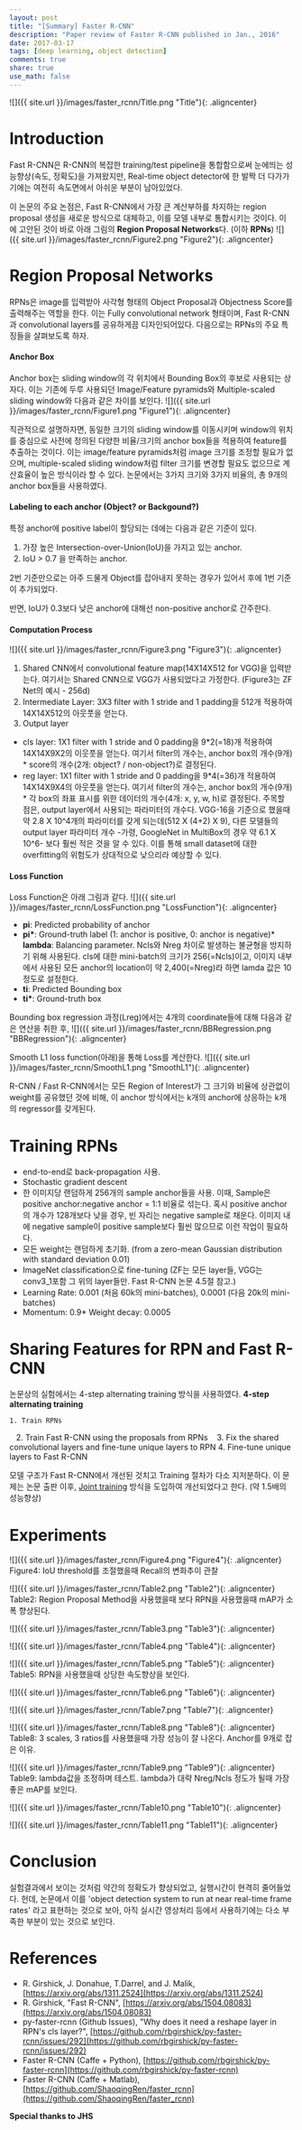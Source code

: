 ```yaml
---
layout: post
title: "[Summary] Faster R-CNN"
description: "Paper review of Faster R-CNN published in Jan., 2016"
date: 2017-03-17
tags: [deep learning, object detection]
comments: true
share: true
use_math: false
---
```


![]({{ site.url }}/images/faster_rcnn/Title.png "Title"){: .aligncenter}

# Introduction

Fast R-CNN은 R-CNN의 복잡한 training/test pipeline을 통합함으로써 눈에띄는 성능향상(속도, 정확도)을 가져왔지만, 
Real-time object detector에 한 발짝 더 다가가기에는 여전히 속도면에서 아쉬운 부분이 남아있었다.

이 논문의 주요 논점은, Fast R-CNN에서 가장 큰 계산부하를 차지하는 region proposal 생성을 새로운 방식으로 대체하고, 
이를 모델 내부로 통합시키는 것이다. 이에 고안된 것이 바로 아래 그림의 **Region Proposal Networks**다. (이하 **RPNs**)
![]({{ site.url }}/images/faster_rcnn/Figure2.png "Figure2"){: .aligncenter}

# Region Proposal Networks

RPNs은 image를 입력받아 사각형 형태의 Object Proposal과 Objectness Score를 출력해주는 역할을 한다. 
이는 Fully convolutional network 형태이며, Fast R-CNN과 convolutional layers를 공유하게끔 디자인되어있다. 
다음으로는 RPNs의 주요 특징들을 살펴보도록 하자.

#### Anchor Box
Anchor box는 sliding window의 각 위치에서 Bounding Box의 후보로 사용되는 상자다.
이는 기존에 두루 사용되던 Image/Feature pyramids와 Multiple-scaled sliding window와 다음과 같은 차이를 보인다.
![]({{ site.url }}/images/faster_rcnn/Figure1.png "Figure1"){: .aligncenter}

직관적으로 설명하자면, 동일한 크기의 sliding window를 이동시키며 window의 위치를 중심으로 사전에 정의된 다양한 비율/크기의 anchor box들을 적용하여 feature를 추출하는 것이다.
이는 image/feature pyramids처럼 image 크기를 조정할 필요가 없으며, multiple-scaled sliding window처럼 filter 크기를 변경할 필요도 없으므로 계산효율이 높은 방식이라 할 수 있다.
논문에서는 3가지 크기와 3가지 비율의, 총 9개의 anchor box들을 사용하였다.

#### Labeling to each anchor (Object? or Backgound?)
특정 anchor에 positive label이 할당되는 데에는 다음과 같은 기준이 있다.

1. 가장 높은 Intersection-over-Union(IoU)을 가지고 있는 anchor.
2. IoU > 0.7 을 만족하는 anchor.

2번 기준만으로는 아주 드물게 Object를 잡아내지 못하는 경우가 있어서 후에 1번 기준이 추가되었다.

반면, IoU가 0.3보다 낮은 anchor에 대해선 non-positive anchor로 간주한다.

#### Computation Process
![]({{ site.url }}/images/faster_rcnn/Figure3.png "Figure3"){: .aligncenter}

1. Shared CNN에서 convolutional feature map(14X14X512 for VGG)을 입력받는다. 여기서는 Shared CNN으로 VGG가 사용되었다고 가정한다. 
(Figure3는 ZF Net의 예시 - 256d)
2. Intermediate Layer: 3X3 filter with 1 stride and 1 padding을 512개 적용하여 14X14X512의 아웃풋을 얻는다. 
3. Output layer
- cls layer: 1X1 filter with 1 stride and 0 padding을 9*2(=18)개 적용하여 14X14X9X2의 이웃풋을 얻는다. 
여기서 filter의 개수는, anchor box의 개수(9개) * score의 개수(2개: object? / non-object?)로 결정된다.
- reg layer: 1X1 filter with 1 stride and 0 padding을 9*4(=36)개 적용하여 14X14X9X4의 아웃풋을 얻는다. 
여기서 filter의 개수는, anchor box의 개수(9개) * 각 box의 좌표 표시를 위한 데이터의 개수(4개: x, y, w, h)로 결정된다. 
주목할 점은, output layer에서 사용되는 파라미터의 개수다. 
VGG-16을 기준으로 했을때 약 2.8 X 10^4개의 파라미터를 갖게 되는데(512 X (4+2) X 9), 다른 모델들의 output layer 파라미터 개수 -가령, GoogleNet in MultiBox의 경우 약 6.1 X 10^6- 보다 훨씬 적은 것을 알 수 있다. 
이를 통해 small dataset에 대한 overfitting의 위험도가 상대적으로 낮으리라 예상할 수 있다.

#### Loss Function
Loss Function은 아래 그림과 같다.
![]({{ site.url }}/images/faster_rcnn/LossFunction.png "LossFunction"){: .aligncenter}

* **pi**: Predicted probability of anchor
* __pi*__: Ground-truth label (1: anchor is positive, 0: anchor is negative)* **lambda**: Balancing parameter. Ncls와 Nreg 차이로 발생하는 불균형을 방지하기 위해 사용된다. cls에 대한 mini-batch의 크기가 256(=Ncls)이고, 이미지 내부에서 사용된 모든 anchor의 location이 약 2,400(=Nreg)라 하면 lamda 값은 10 정도로 설정한다.
* **ti**: Predicted Bounding box
* __ti*__: Ground-truth box

Bounding box regression 과정(Lreg)에서는 4개의 coordinate들에 대해 다음과 같은 연산을 취한 후,
![]({{ site.url }}/images/faster_rcnn/BBRegression.png "BBRegression"){: .aligncenter}

Smooth L1 loss function(아래)을 통해 Loss를 계산한다.
![]({{ site.url }}/images/faster_rcnn/SmoothL1.png "SmoothL1"){: .aligncenter}

R-CNN / Fast R-CNN에서는 모든 Region of Interest가 그 크기와 비율에 상관없이 weight를 공유했던 것에 비해, 이 anchor 방식에서는 k개의 anchor에 상응하는 k개의 regressor를 갖게된다.

# Training RPNs

* end-to-end로 back-propagation 사용.
* Stochastic gradient descent
* 한 이미지당 랜덤하게 256개의 sample anchor들을 사용. 이때, Sample은 positive anchor:negative anchor = 1:1 비율로 섞는다. 혹시 positive anchor의 개수가 128개보다 낮을 경우, 빈 자리는 negative sample로 채운다. 이미지 내에 negative sample이 positive sample보다 훨씬 많으므로 이런 작업이 필요하다.
* 모든 weight는 랜덤하게 초기화. (from a zero-mean Gaussian distribution with standard deviation 0.01)
* ImageNet classification으로 fine-tuning (ZF는 모든 layer들, VGG는 conv3_1포함 그 위의 layer들만. Fast R-CNN 논문 4.5절 참고.)
* Learning Rate: 0.001 (처음 60k의 mini-batches), 0.0001 (다음 20k의 mini-batches)
* Momentum: 0.9* Weight decay: 0.0005
# Sharing Features for RPN and Fast R-CNN
논문상의 실험에서는 4-step alternating training 방식을 사용하였다.
**4-step alternating training**

    1. Train RPNs
    2. Train Fast R-CNN using the proposals from RPNs
    3. Fix the shared convolutional layers and fine-tune unique layers to RPN
    4. Fine-tune unique layers to Fast R-CNN

모델 구조가 Fast R-CNN에서 개선된 것치고 Training 절차가 다소 지저분하다.
이 문제는 논문 출판 이후, [Joint training](https://www.dropbox.com/s/xtr4yd4i5e0vw8g/iccv15_tutorial_training_rbg.pdf) 방식을 도입하여 개선되었다고 한다. (약 1.5배의 성능향상)

# Experiments

![]({{ site.url }}/images/faster_rcnn/Figure4.png "Figure4"){: .aligncenter}
Figure4: IoU threshold를 조절했을때 Recall의 변화추이 관찰

![]({{ site.url }}/images/faster_rcnn/Table2.png "Table2"){: .aligncenter}
Table2: Region Proposal Method을 사용했을때 보다 RPN을 사용했을때 mAP가 소폭 향상된다.

![]({{ site.url }}/images/faster_rcnn/Table3.png "Table3"){: .aligncenter}

![]({{ site.url }}/images/faster_rcnn/Table4.png "Table4"){: .aligncenter}

![]({{ site.url }}/images/faster_rcnn/Table5.png "Table5"){: .aligncenter}
Table5: RPN을 사용했을때 상당한 속도향상을 보인다.

![]({{ site.url }}/images/faster_rcnn/Table6.png "Table6"){: .aligncenter}

![]({{ site.url }}/images/faster_rcnn/Table7.png "Table7"){: .aligncenter}

![]({{ site.url }}/images/faster_rcnn/Table8.png "Table8"){: .aligncenter}
Table8: 3 scales, 3 ratios를 사용했을때 가장 성능이 잘 나온다. Anchor를 9개로 잡은 이유.

![]({{ site.url }}/images/faster_rcnn/Table9.png "Table9"){: .aligncenter}
Table9: lambda값을 조정하며 테스트. lambda가 대략 Nreg/Ncls 정도가 될때 가장 좋은 mAP를 보인다.

![]({{ site.url }}/images/faster_rcnn/Table10.png "Table10"){: .aligncenter}

![]({{ site.url }}/images/faster_rcnn/Table11.png "Table11"){: .aligncenter}

# Conclusion
실험결과에서 보이는 것처럼 약간의 정확도가 향상되었고, 실행시간이 현격히 줄어들었다. 
헌데, 논문에서 이를 'object detection system to run at near real-time frame rates' 라고 표현하는 것으로 보아, 
아직 실시간 영상처리 등에서 사용하기에는 다소 부족한 부분이 있는 것으로 보인다.

# References

* R. Girshick, J. Donahue, T.Darrel, and J. Malik, [https://arxiv.org/abs/1311.2524](https://arxiv.org/abs/1311.2524)
* R. Girshick, "Fast R-CNN", [https://arxiv.org/abs/1504.08083](https://arxiv.org/abs/1504.08083)
* py-faster-rcnn (Github Issues), "Why does it need a reshape layer in RPN's cls layer?", [https://github.com/rbgirshick/py-faster-rcnn/issues/292](https://github.com/rbgirshick/py-faster-rcnn/issues/292)
* Faster R-CNN (Caffe + Python), [https://github.com/rbgirshick/py-faster-rcnn](https://github.com/rbgirshick/py-faster-rcnn)
* Faster R-CNN (Caffe + Matlab), [https://github.com/ShaoqingRen/faster_rcnn](https://github.com/ShaoqingRen/faster_rcnn)


**Special thanks to JHS**
